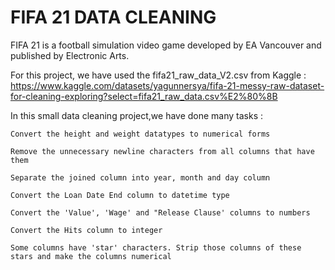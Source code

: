 # FIFA 21 DATA CLEANING

FIFA 21 is a football simulation video game developed by EA Vancouver and published by Electronic Arts.

For this project, we have used the fifa21_raw_data_V2.csv from Kaggle : https://www.kaggle.com/datasets/yagunnersya/fifa-21-messy-raw-dataset-for-cleaning-exploring?select=fifa21_raw_data.csv%E2%80%8B

In this small data cleaning project,we have done many tasks :

    Convert the height and weight datatypes to numerical forms

    Remove the unnecessary newline characters from all columns that have them

    Separate the joined column into year, month and day column

    Convert the Loan Date End column to datetime type

    Convert the 'Value', 'Wage' and "Release Clause' columns to numbers

    Convert the Hits column to integer

    Some columns have 'star' characters. Strip those columns of these stars and make the columns numerical



